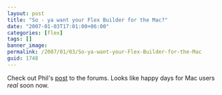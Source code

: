 ```yaml
---
layout: post
title: "So - ya want your Flex Builder for the Mac?"
date: "2007-01-03T17:01:00+06:00"
categories: [flex]
tags: []
banner_image: 
permalink: /2007/01/03/So-ya-want-your-Flex-Builder-for-the-Mac
guid: 1748
---
```


Check out Phil's <a href="http://www.adobe.com/cfusion/webforums/forum/messageview.cfm?forumid=72&catid=617&threadid=1226636&enterthread=y">post</a> to the forums. Looks like happy days for Mac users <i>real</i> soon now.